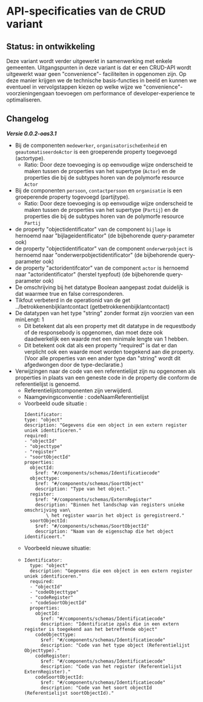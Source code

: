 # API-specificaties van de CRUD variant

## Status: in ontwikkeling

Deze variant wordt verder uitgewerkt in samenwerking met enkele gemeenten. 
Uitgangspunten in deze variant is dat er een CRUD-API wordt uitgewerkt waar geen "convenience"- faciliteiten in opgenomen zijn.
Op deze manier krijgen we de technische basis-functies in beeld en kunnen we eventueel in vervolgstappen kiezen op welke wijze we "convenience"-voorzieningengaan toevoegen om performance of developer-experience te optimaliseren. 

## Changelog

***Versie 0.0.2-oas3.1***

  - Bij de componenten `medewerker`, `organisatorischeEenheid` en `geautomatiseerdeActor` is een groeperende property toegevoegd (actortype).
    - Ratio: Door deze toevoeging is op eenvoudige wijze onderscheid te maken tussen de properties van het supertype (`Actor`) en de properties die bij de subtypes horen van de polymorfe resource `Actor`
  - Bij de componenten `persoon`, `contactpersoon` en `organisatie` is een groeperende property togevoegd (partijtype).
    - Ratio: Door deze toevoeging is op eenvoudige wijze onderscheid te maken tussen de properties van het supertype (`Partij`) en de properties die bij de subtypes horen van de polymorfe resource `Partij`
  - de property "objectidentificator" van de component `bijlage` is hernoemd naar "bijlageidentificator" (de bijbehorende query-parameter ook)
  - de property "objectidentificator" van de component `onderwerpobject` is hernoemd naar "onderwerpobjectidentificator" (de bijbehorende query-parameter ook)
  - de property "actoridentifcator" van de component `actor` is hernoemd naar "actoridentificator" (herstel tyepfout) (de bijbehorende query-parameter ook)
  - De omschrijving bij het datatype Boolean aangepast zodat duidelijk is dat waarmee true en false corresponderen.
  - Tikfout verbeterd in de operationid van de get ../betrokkenenbijklantcontact (getbetrokkenenbijklantcontact)
  - De datatypen van het type "string" zonder format zijn voorzien van een minLengt: 1
    - Dit betekent dat als een property met dit datatype in de requestbody of de responsebody is opgenomen, dan moet deze ook daadwerkelijk een waarde met een minimale lengte van 1 hebben.
    - Dit betekent ook dat als een property "required" is dat er dan verplicht ook een waarde moet worden toegekend aan die property. (Voor alle properties van een ander type dan "string" wordt dit afgedwongen door de type-declaratie.)
  - Verwijzingen naar de code van een referentielijst zijn nu opgenomen als properties in plaats van een geneste code in de property die conform de referentielijst is genoemd.
    - Referentielijstcomponenten zijn verwijderd.
    - Naamgevingsconventie :  codeNaamReferentielijst
    - Voorbeeld oude situatie :
      ```
      Identificator:
      type: "object"
      description: "Gegevens die een object in een extern register uniek identificeren."
      required:
      - "objectId"
      - "objecttype"
      - "register"
      - "soortObjectId"
      properties:
        objectId:
          $ref: "#/components/schemas/Identificatiecode"
        objecttype:
          $ref: "#/components/schemas/SoortObject"
          description: "Type van het object."
        register:
          $ref: "#/components/schemas/ExternRegister"
          description: "Binnen het landschap van registers unieke omschrijving van\
              \ het register waarin het object is geregistreerd."
        soortObjectId:
          $ref: "#/components/schemas/SoortObjectId"
          description: "Naam van de eigenschap die het object identificeert."
        ```
    - Voorbeeld nieuwe situatie:
    - ```
      Identificator:
        type: "object"
        description: "Gegevens die een object in een extern register uniek identificeren."
        required:
        - "objectId"
        - "codeObjecttype"
        - "codeRegister"
        - "codeSoortObjectId"
        properties:
          objectId:
            $ref: "#/components/schemas/Identificatiecode"
            description: "Identificatie zpals die in een extern register is toegekend aan het betreffende object"
          codeObjecttype:
            $ref: "#/components/schemas/Identificatiecode"
            description: "Code van het type object (Referentielijst Objecttype)."
          codeRegister:
            $ref: "#/components/schemas/Identificatiecode"
            description: "Code van het register (Referentielijst ExternRegister)."
          codeSoortObjectId:
            $ref: "#/components/schemas/Identificatiecode"
            description: "Code van het soort objectId (Referentielijst soortObjectId)."
        ```
        
